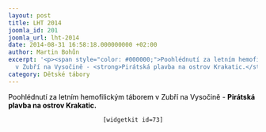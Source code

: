 ```yaml
---
layout: post
title: LHT 2014
joomla_id: 201
joomla_url: lht-2014
date: 2014-08-31 16:58:18.000000000 +02:00
author: Martin Bohůn
excerpt: '<p><span style="color: #000000;">Poohlédnutí za letním hemofilickým táborem
  v Zubří na Vysočině - <strong>Pirátská plavba na ostrov Krakatic.</strong></span></p>'
category: Dětské tábory
---
```

<p><span style="color: #000000;">Poohlédnutí za letním hemofilickým táborem v Zubří na Vysočině - <strong>Pirátská plavba na ostrov Krakatic.</strong></span></p>

<p style="text-align: center;"><code>[widgetkit id=73]</code></p>
